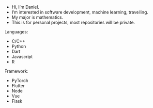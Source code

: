 - Hi, I’m Daniel.
- I’m interested in
      software development,
      machine learning,
      travelling.
- My major is mathematics.
- This is for personal projects, most repositories will be private.

<!---
wzdmc/wzdmc is a ✨ special ✨ repository because its `README.md` (this file) appears on your GitHub profile.
You can click the Preview link to take a look at your changes.
--->

Languages:
- C/C++
- Python
- Dart
- Javascript
- R

Framework:
- PyTorch
- Flutter
- Node
- Vue
- Flask
